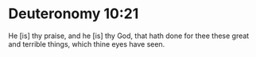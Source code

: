 # Deuteronomy 10:21

He [is] thy praise, and he [is] thy God, that hath done for thee these great and terrible things, which thine eyes have seen.